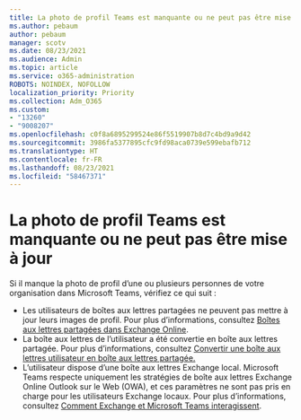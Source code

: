 ```yaml
---
title: La photo de profil Teams est manquante ou ne peut pas être mise à jour
ms.author: pebaum
author: pebaum
manager: scotv
ms.date: 08/23/2021
ms.audience: Admin
ms.topic: article
ms.service: o365-administration
ROBOTS: NOINDEX, NOFOLLOW
localization_priority: Priority
ms.collection: Adm_O365
ms.custom:
- "13260"
- "9008207"
ms.openlocfilehash: c0f8a6895299524e86f5519907b8d7c4bd9a9d42
ms.sourcegitcommit: 3986fa5377895cfc9fd98aca0739e599ebafb712
ms.translationtype: HT
ms.contentlocale: fr-FR
ms.lasthandoff: 08/23/2021
ms.locfileid: "58467371"
---
```

# <a name="teams-profile-photo-is-missing-or-cant-be-updated"></a>La photo de profil Teams est manquante ou ne peut pas être mise à jour

Si il manque la photo de profil d’une ou plusieurs personnes de votre organisation dans Microsoft Teams, vérifiez ce qui suit : 

- Les utilisateurs de boîtes aux lettres partagées ne peuvent pas mettre à jour leurs images de profil. Pour plus d’informations, consultez [Boîtes aux lettres partagées dans Exchange Online](https://docs.microsoft.com/exchange/collaboration-exo/shared-mailboxes). 
- La boîte aux lettres de l’utilisateur a été convertie en boîte aux lettres partagée. Pour plus d’informations, consultez [Convertir une boîte aux lettres utilisateur en boîte aux lettres partagée.](https://docs.microsoft.com/microsoft-365/admin/email/convert-user-mailbox-to-shared-mailbox) 
- L’utilisateur dispose d’une boîte aux lettres Exchange local. Microsoft Teams respecte uniquement les stratégies de boîte aux lettres Exchange Online Outlook sur le Web (OWA), et ces paramètres ne sont pas pris en charge pour les utilisateurs Exchange locaux. Pour plus d’informations, consultez [Comment Exchange et Microsoft Teams interagissent](https://docs.microsoft.com/MicrosoftTeams/exchange-teams-interact). 